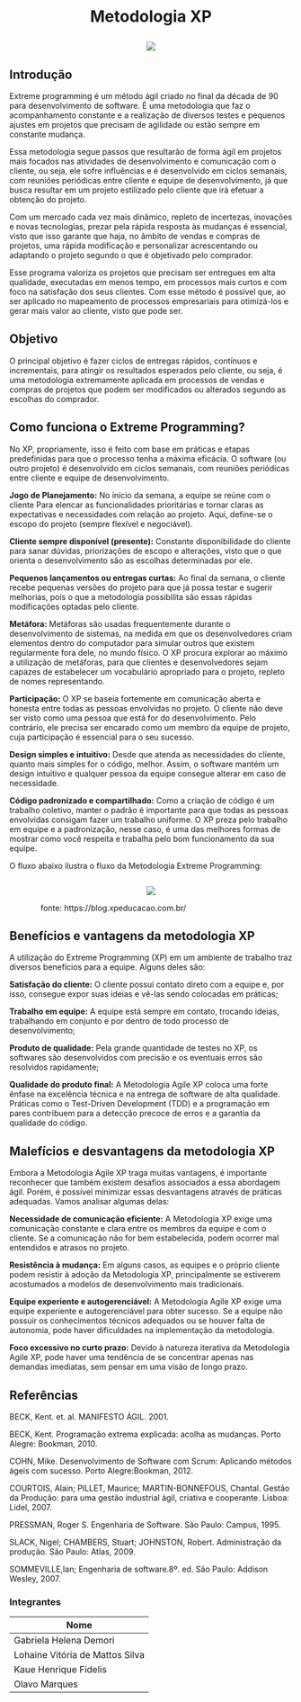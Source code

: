 # <p align="center"> Metodologia XP
 <p align="center"><img src= "https://dkrn4sk0rn31v.cloudfront.net/uploads/2020/04/17150123/desenvolvimento-colaborativo-em-tempo-real-com-live-share-400x280.png">

## Introdução


Extreme programming é um método ágil criado no final da década de 90 para desenvolvimento de software. È uma metodologia que faz o acompanhamento constante e a realização de diversos testes e pequenos ajustes em projetos que precisam de agilidade ou estão sempre em constante mudança. 

Essa metodologia segue passos que resultarão de forma ágil em projetos mais focados nas atividades de desenvolvimento e comunicação com o cliente, ou seja, ele sofre influências e é desenvolvido em ciclos semanais, com reuniões periódicas entre cliente e equipe de desenvolvimento, já que busca resultar em um projeto estilizado pelo cliente que irá efetuar a obtenção do projeto. 

Com um mercado cada vez mais dinâmico, repleto de incertezas, inovações e novas tecnologias, prezar pela rápida resposta às mudanças é essencial, visto que isso garante que haja, no âmbito de vendas e compras de projetos, uma rápida modificação e personalizar acrescentando ou adaptando o projeto segundo o que é objetivado pelo comprador. 

 Esse programa valoriza os projetos que precisam ser entregues em alta qualidade, executadas em menos tempo, em processos mais curtos e com foco na satisfação dos seus clientes. Com esse método é possível que, ao ser aplicado no mapeamento de processos empresariais para otimizá-los e gerar mais valor ao cliente, visto que pode ser. 

## Objetivo

O principal objetivo é fazer ciclos de entregas rápidos, contínuos e incrementais, para atingir os resultados esperados pelo cliente, ou seja, é uma metodologia extremamente aplicada em processos de vendas e compras de projetos que podem ser modificados ou alterados segundo as escolhas do comprador. 

## Como funciona o Extreme Programming? 

No XP, propriamente, isso é feito com base em práticas e etapas predefinidas para que o processo tenha a máxima eficácia. O software (ou outro projeto) é desenvolvido em ciclos semanais, com reuniões periódicas entre cliente e equipe de desenvolvimento. 


**Jogo de Planejamento:** No início da semana, a equipe se reúne com o cliente Para elencar as funcionalidades prioritárias e tornar claras as expectativas e necessidades com relação ao projeto. Aqui, define-se o escopo do projeto (sempre flexível e negociável).  

**Cliente sempre disponível (presente):** Constante disponibilidade do cliente para sanar dúvidas, priorizações de escopo e alterações, visto que o que orienta o desenvolvimento são as escolhas determinadas por ele.  

**Pequenos lançamentos ou entregas curtas:** Ao final da semana, o cliente recebe pequenas versões do projeto para que já possa testar e sugerir melhorias, pois o que a metodologia possibilita são essas rápidas modificações optadas pelo cliente.  

**Metáfora:** Metáforas são usadas frequentemente durante o desenvolvimento de sistemas, na medida em que os desenvolvedores criam elementos dentro do computador para simular outros que existem regularmente fora dele, no mundo físico.  O XP procura explorar ao máximo a utilização de metáforas, para que clientes e desenvolvedores sejam capazes de estabelecer um vocabulário apropriado para o projeto, repleto de nomes representando.

**Participação:** O XP se baseia fortemente em comunicação aberta e honesta entre todas as pessoas envolvidas no projeto. O cliente não deve ser visto como uma pessoa que está for do desenvolvimento. Pelo contrário, ele precisa ser encarado como um membro da equipe de projeto, cuja participação é essencial para o seu sucesso.    

**Design simples e intuitivo:** Desde que atenda as necessidades do cliente, quanto mais simples for o código, melhor. Assim, o software mantém um design intuitivo e qualquer pessoa da equipe consegue alterar em caso de necessidade.

**Código padronizado e compartilhado:** Como a criação de código é um trabalho coletivo, manter o padrão é importante para que todas as pessoas envolvidas consigam fazer um trabalho uniforme. 
O XP preza pelo trabalho em equipe e a padronização, nesse caso, é uma das melhores formas de mostrar como você respeita e trabalha pelo bom funcionamento da sua equipe.

O fluxo abaixo ilustra o fluxo da Metodologia Extreme Programming:
<p align="center"><img src= "">

<p align="center"><img src="https://blog.xpeducacao.com.br/wp-content/uploads/2022/04/esquema-sobre-o-extreme-programming-1024x432.png" style="width:px">


<p align="center">fonte: https://blog.xpeducacao.com.br/


<img scr= "" style="width:130px">

## Benefícios e vantagens da metodologia XP

A utilização do Extreme Programming (XP) em um ambiente de trabalho traz diversos benefícios para a equipe. Alguns deles são:

**Satisfação do cliente:** O cliente possui contato direto com a equipe e, por isso, consegue expor suas ideias e vê-las sendo colocadas em práticas;
 
**Trabalho em equipe:** A equipe está sempre em contato, trocando ideias, trabalhando em conjunto e por dentro de todo processo de desenvolvimento; 

**Produto de qualidade:** Pela grande quantidade de testes no XP, os softwares são desenvolvidos com precisão e os eventuais erros são resolvidos rapidamente;

**Qualidade do produto final:** A Metodologia Agile XP coloca uma forte ênfase na excelência técnica e na entrega de software de alta qualidade. Práticas como o Test-Driven Development (TDD) e a programação em pares contribuem para a detecção precoce de erros e a garantia da qualidade do código.

## Malefícios e desvantagens da metodologia XP

Embora a Metodologia Agile XP traga muitas vantagens, é importante reconhecer que também existem desafios associados a essa abordagem ágil. Porém, é possível minimizar essas desvantagens através de práticas adequadas. Vamos analisar algumas delas:

**Necessidade de comunicação eficiente:** A Metodologia XP exige uma comunicação constante e clara entre os membros da equipe e com o cliente. Se a comunicação não for bem estabelecida, podem ocorrer mal entendidos e atrasos no projeto.

**Resistência à mudança:** Em alguns casos, as equipes e o próprio cliente podem resistir à adoção da Metodologia XP, principalmente se estiverem acostumados a modelos de desenvolvimento mais tradicionais.

**Equipe experiente e autogerenciável:** A Metodologia Agile XP exige uma equipe experiente e autogerenciável para obter sucesso. Se a equipe não possuir os conhecimentos técnicos adequados ou se houver falta de autonomia, pode haver dificuldades na implementação da metodologia.

**Foco excessivo no curto prazo:** Devido à natureza iterativa da Metodologia Agile XP, pode haver uma tendência de se concentrar apenas nas demandas imediatas, sem pensar em uma visão de longo prazo.

## Referências
BECK, Kent. et. al. MANIFESTO ÁGIL. 2001. 

BECK, Kent. Programação extrema explicada: acolha as mudanças. Porto Alegre: Bookman, 2010. 

COHN, Mike. Desenvolvimento de Software com Scrum: Aplicando métodos ágeis com sucesso. Porto Alegre:Bookman, 2012. 

COURTOIS, Alain; PILLET, Maurice; MARTIN-BONNEFOUS, Chantal. Gestão da Produção: para uma gestão industrial ágil, criativa e cooperante. Lisboa: Lidel, 2007. 

PRESSMAN, Roger S. Engenharia de Software. São Paulo: Campus, 1995. 

SLACK, Nigel; CHAMBERS, Stuart; JOHNSTON, Robert. Administração da produção. São Paulo: Atlas, 2009. 

SOMMEVILLE,Ian; Engenharia de software.8º. ed. São Paulo: Addison Wesley, 2007. 

### Integrantes

|Nome|
|-|
|Gabriela Helena Demori|
|Lohaine Vitória de Mattos Silva|
|Kaue Henrique Fidelis
|Olavo Marques
